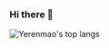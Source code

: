 ### Hi there 👋
<!--![Yerenmao's github stats](https://github-readme-stats.vercel.app/api?username=Yerenmao&count_private=true&show_icons=true&include_all_commits=true&theme=radical) 
-->

![Yerenmao's top langs](https://github-readme-stats.vercel.app/api/top-langs/?username=Yerenmao&layout=compact&theme=radical&exclude_repo=CTF_storage&hide=CSS,Vim%20script,Dockerfile)



<!--
**Yerenmao/Yerenmao** is a ✨ _special_ ✨ repository because its `README.md` (this file) appears on your GitHub profile.

Here are some ideas to get you started:

- 🔭 I’m currently working on ...
- 🌱 I’m currently learning ...
- 👯 I’m looking to collaborate on ...
- 🤔 I’m looking for help with ...
- 💬 Ask me about ...
- 📫 How to reach me: ...
- 😄 Pronouns: ...
- ⚡ Fun fact: ...
-->
